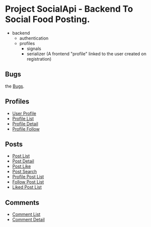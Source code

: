 # Project SocialApi - Backend To Social Food Posting.

- backend
  - authentication
  - profiles
    - signals    
    - serializer (A frontend "profile" linked to the user created on registration)

## Bugs


the [Bugs]().

## Profiles

- [User Profile]()
- [Profile List]()
- [Profile Detail]()
- [Profile Follow]()  

## Posts
- [Post List]()
- [Post Detail]()
- [Post Like]()
- [Post Search]()
- [Profile Post List]()  
- [Follow Post List]()  
- [Liked Post List]()
  
## Comments
- [Comment List]()
- [Comment Detail]()
  
